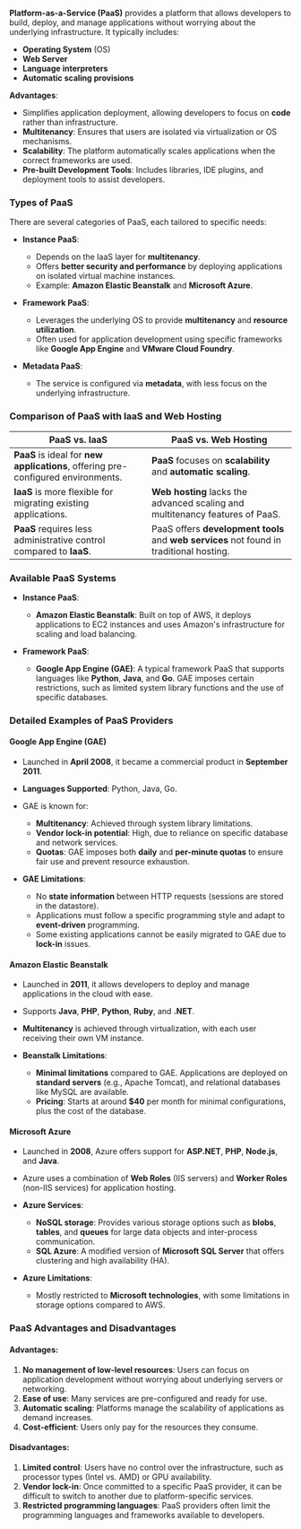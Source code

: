 **Platform-as-a-Service (PaaS)** provides a platform that allows developers to build, deploy, and manage applications without worrying about the underlying infrastructure. It typically includes:
  - **Operating System** (OS)
  - **Web Server**
  - **Language interpreters**
  - **Automatic scaling provisions**
  
  **Advantages**:
  - Simplifies application deployment, allowing developers to focus on **code** rather than infrastructure.
  - **Multitenancy**: Ensures that users are isolated via virtualization or OS mechanisms.
  - **Scalability**: The platform automatically scales applications when the correct frameworks are used.
  - **Pre-built Development Tools**: Includes libraries, IDE plugins, and deployment tools to assist developers.

### Types of PaaS
There are several categories of PaaS, each tailored to specific needs:

- **Instance PaaS**:
  - Depends on the IaaS layer for **multitenancy**.
  - Offers **better security and performance** by deploying applications on isolated virtual machine instances.
  - Example: **Amazon Elastic Beanstalk** and **Microsoft Azure**.

- **Framework PaaS**:
  - Leverages the underlying OS to provide **multitenancy** and **resource utilization**.
  - Often used for application development using specific frameworks like **Google App Engine** and **VMware Cloud Foundry**.

- **Metadata PaaS**:
  - The service is configured via **metadata**, with less focus on the underlying infrastructure.

### Comparison of PaaS with IaaS and Web Hosting

| **PaaS vs. IaaS**                | **PaaS vs. Web Hosting**          |
|-----------------------------------|-----------------------------------|
| **PaaS** is ideal for **new applications**, offering pre-configured environments. | **PaaS** focuses on **scalability** and **automatic scaling**. |
| **IaaS** is more flexible for migrating existing applications. | **Web hosting** lacks the advanced scaling and multitenancy features of PaaS. |
| **PaaS** requires less administrative control compared to **IaaS**. | PaaS offers **development tools** and **web services** not found in traditional hosting. |

### Available PaaS Systems

- **Instance PaaS**:
  - **Amazon Elastic Beanstalk**: Built on top of AWS, it deploys applications to EC2 instances and uses Amazon's infrastructure for scaling and load balancing.

- **Framework PaaS**:
  - **Google App Engine (GAE)**: A typical framework PaaS that supports languages like **Python**, **Java**, and **Go**. GAE imposes certain restrictions, such as limited system library functions and the use of specific databases.

### Detailed Examples of PaaS Providers

#### **Google App Engine (GAE)**
- Launched in **April 2008**, it became a commercial product in **September 2011**.
- **Languages Supported**: Python, Java, Go.
- GAE is known for:
  - **Multitenancy**: Achieved through system library limitations.
  - **Vendor lock-in potential**: High, due to reliance on specific database and network services.
  - **Quotas**: GAE imposes both **daily** and **per-minute quotas** to ensure fair use and prevent resource exhaustion.
  
- **GAE Limitations**:
  - No **state information** between HTTP requests (sessions are stored in the datastore).
  - Applications must follow a specific programming style and adapt to **event-driven** programming.
  - Some existing applications cannot be easily migrated to GAE due to **lock-in** issues.

#### **Amazon Elastic Beanstalk**
- Launched in **2011**, it allows developers to deploy and manage applications in the cloud with ease.
- Supports **Java**, **PHP**, **Python**, **Ruby**, and **.NET**.
- **Multitenancy** is achieved through virtualization, with each user receiving their own VM instance.

- **Beanstalk Limitations**:
  - **Minimal limitations** compared to GAE. Applications are deployed on **standard servers** (e.g., Apache Tomcat), and relational databases like MySQL are available.
  - **Pricing**: Starts at around **$40** per month for minimal configurations, plus the cost of the database.

#### **Microsoft Azure**
- Launched in **2008**, Azure offers support for **ASP.NET**, **PHP**, **Node.js**, and **Java**.
- Azure uses a combination of **Web Roles** (IIS servers) and **Worker Roles** (non-IIS services) for application hosting.

- **Azure Services**:
  - **NoSQL storage**: Provides various storage options such as **blobs**, **tables**, and **queues** for large data objects and inter-process communication.
  - **SQL Azure**: A modified version of **Microsoft SQL Server** that offers clustering and high availability (HA).

- **Azure Limitations**:
  - Mostly restricted to **Microsoft technologies**, with some limitations in storage options compared to AWS.

### PaaS Advantages and Disadvantages

#### **Advantages**:
1. **No management of low-level resources**: Users can focus on application development without worrying about underlying servers or networking.
2. **Ease of use**: Many services are pre-configured and ready for use.
3. **Automatic scaling**: Platforms manage the scalability of applications as demand increases.
4. **Cost-efficient**: Users only pay for the resources they consume.
#### **Disadvantages**:
1. **Limited control**: Users have no control over the infrastructure, such as processor types (Intel vs. AMD) or GPU availability.
2. **Vendor lock-in**: Once committed to a specific PaaS provider, it can be difficult to switch to another due to platform-specific services.
3. **Restricted programming languages**: PaaS providers often limit the programming languages and frameworks available to developers.
